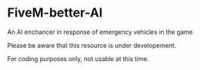 # FiveM-better-AI
An AI enchancer in response of emergency vehicles in the game

Please be aware that this resource is under developement.

For coding purposes only, not usable at this time.
